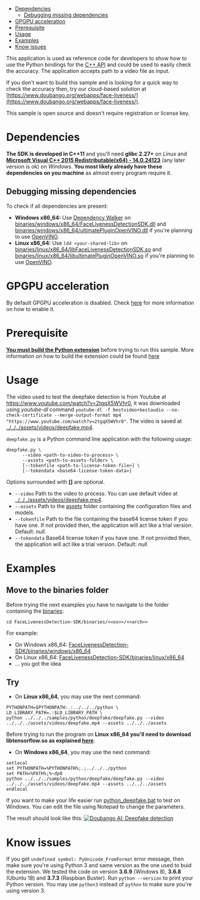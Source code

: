 - [Dependencies](#dependencies)
  - [Debugging missing dependencies](#dependencies-debugging)
- [GPGPU acceleration](#gpu-acceleration)
- [Prerequisite](#prerequisite)
- [Usage](#testing-usage)
- [Examples](#testing-examples)
- [Know issues](#testing-know-issues)

This application is used as reference code for developers to show how to use the Python bindings for the [C++ API](https://www.doubango.org/SDKs/face-liveness/docs/cpp-api.html) and could
be used to easily check the accuracy. The application accepts path to a video file as input. 

If you don't want to build this sample and is looking for a quick way to check the accuracy then, try
our cloud-based solution at [https://www.doubango.org/webapps/face-liveness/](https://www.doubango.org/webapps/face-liveness/).

This sample is open source and doesn't require registration or license key.

<a name="dependencies"></a>
# Dependencies #
**The SDK is developed in C++11** and you'll need **glibc 2.27+** on *Linux* and **[Microsoft Visual C++ 2015 Redistributable(x64) - 14.0.24123](https://www.microsoft.com/en-us/download/details.aspx?id=52685)** (any later version is ok) on *Windows*.  **You most likely already have these dependencies on you machine** as almost every program require it.

<a name="dependencies-debugging"></a>
## Debugging missing dependencies ##
To check if all dependencies are present:
- **Windows x86_64:** Use [Dependency Walker](https://www.dependencywalker.com/) on [binaries/windows/x86_64/FaceLivenessDetectionSDK.dll](../../../binaries/windows/x86_64/FaceLivenessDetectionSDK.dll) and [binaries/windows/x86_64/ultimatePluginOpenVINO.dll](../../../binaries/windows/x86_64/ultimatePluginOpenVINO.dll) if you're planning to use [OpenVINO](https://docs.openvinotoolkit.org/).
- **Linux x86_64:** Use `ldd <your-shared-lib>` on [binaries/linux/x86_64/libFaceLivenessDetectionSDK.so](../../../binaries/linux/x86_64/libFaceLivenessDetectionSDK.so) and [binaries/linux/x86_64/libultimatePluginOpenVINO.so](../../../binaries/linux/x86_64/libultimatePluginOpenVINO.so) if you're planning to use [OpenVINO](https://docs.openvinotoolkit.org/).

<a name="gpu-acceleration"></a>
# GPGPU acceleration #
By default GPGPU acceleration is disabled. Check [here](../../cpp/README.md#gpu-acceleration) for more information on how to enable it.

<a name="prerequisite"></a>
# Prerequisite #

[**You must build the Python extension**](../../../python/README.md) before trying to run this sample. More information on how to build the extension could be found [here](../../../python/README.md)

<a name="testing-usage"></a>
# Usage #

The video used to test the deepfake detection is from Youtube at https://www.youtube.com/watch?v=2tgqX5WVhr0, it was downloaded using *youtube-dl* command `youtube-dl -f bestvideo+bestaudio --no-check-certificate --merge-output-format mp4 "https://www.youtube.com/watch?v=2tgqX5WVhr0"`. The video is saved at [../../../assets/videos/deepfake.mp4](../../../assets/videos/deepfake.mp4).

`deepfake.py` is a Python command line application with the following usage:
```
deepfake.py \
      --video <path-to-video-to-process> \
      --assets <path-to-assets-folder> \
      [--tokenfile <path-to-license-token-file>] \
      [--tokendata <base64-license-token-data>]
```
Options surrounded with **[]** are optional.
- `--video` Path to the video to process. You can use default video at [../../../assets/videos/deepfake.mp4](../../../assets/videos/deepfake.mp4).
- `--assets` Path to the [assets](../../../assets) folder containing the configuration files and models.
- `--tokenfile` Path to the file containing the base64 license token if you have one. If not provided then, the application will act like a trial version. Default: *null*.
- `--tokendata` Base64 license token if you have one. If not provided then, the application will act like a trial version. Default: *null*.

<a name="testing-examples"></a>
# Examples #

## Move to the binaries folder ##
Before trying the next examples you have to navigate to the folder containing the [binaries](../binaries):
```
cd FaceLivenessDetection-SDK/binaries/<<os>>/<<arch>>
```
For example:
 * On Windows x86_64: [FaceLivenessDetection-SDK/binaries/windows/x86_64](../../../binaries/windows/x86_64)
 * On Linux x86_64: [FaceLivenessDetection-SDK/binaries/linux/x86_64](../../../binaries/linux/x86_64)
 * ... you got the idea

## Try ##

- On **Linux x86_64**, you may use the next command:
```
PYTHONPATH=$PYTHONPATH:.:../../../python \
LD_LIBRARY_PATH=.:$LD_LIBRARY_PATH \
python ../../../samples/python/deepfake/deepfake.py --video ../../../assets/videos/deepfake.mp4 --assets ../../../assets
```
Before trying to run the program on **Linux x86_64 you'll need to download libtensorflow.so as explained [here](../../cpp/README.md#gpu-acceleration-tensorflow-linux)**.

- On **Windows x86_64**, you may use the next command:
```
setlocal
set PYTHONPATH=%PYTHONPATH%;.;../../../python
set PATH=%PATH%;%~dp0
python ../../../samples/python/deepfake/deepfake.py --video ../../../assets/videos/deepfake.mp4 --assets ../../../assets
endlocal
```
If you want to make your life easier run [python_deepfake.bat](../../../binaries/windows/x86_64/python_liveness.bat) to test on Windows. You can edit the file using Notepad to change the parameters.

The result should look like this:
[![Doubango AI: Deepfake detection](https://doubango.org/videos/liveness/deepfake-zelinsky.jpg)](https://doubango.org/videos/liveness/deepfake-zelinsky-x264.mp4)

<a name="testing-know-issues"></a>
# Know issues #
If you get `undefined symbol: PyUnicode_FromFormat` error message, then make sure you're using Python 3 and same version as the one used to buid the extension. We tested the code on version **3.6.9** (Windows 8), **3.6.8** (Ubuntu 18) and **3.7.3** (Raspbian Buster). Run `python --version` to print your Python version. You may use `python3` instead of `python` to make sure you're using version 3.


